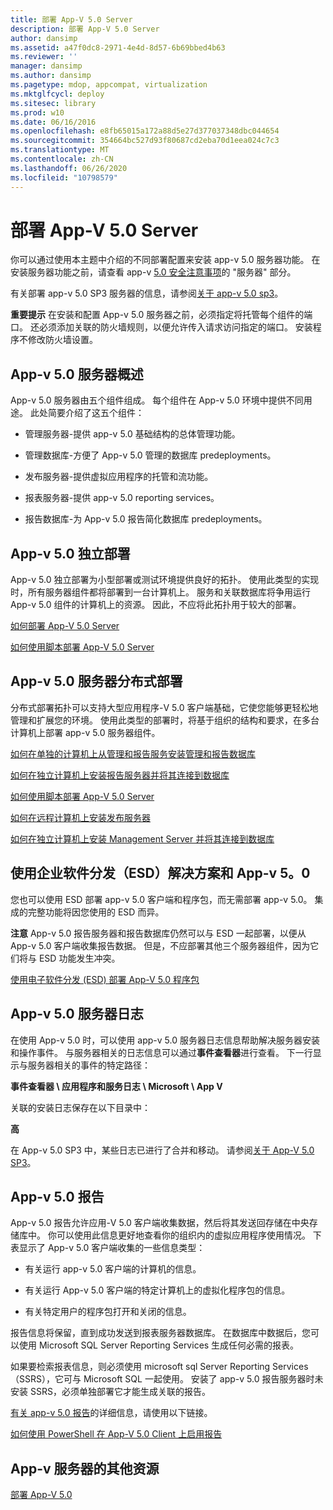 ```yaml
---
title: 部署 App-V 5.0 Server
description: 部署 App-V 5.0 Server
author: dansimp
ms.assetid: a47f0dc8-2971-4e4d-8d57-6b69bbed4b63
ms.reviewer: ''
manager: dansimp
ms.author: dansimp
ms.pagetype: mdop, appcompat, virtualization
ms.mktglfcycl: deploy
ms.sitesec: library
ms.prod: w10
ms.date: 06/16/2016
ms.openlocfilehash: e8fb65015a172a88d5e27d377037348dbc044654
ms.sourcegitcommit: 354664bc527d93f80687cd2eba70d1eea024c7c3
ms.translationtype: MT
ms.contentlocale: zh-CN
ms.lasthandoff: 06/26/2020
ms.locfileid: "10798579"
---
```

# 部署 App-V 5.0 Server


你可以通过使用本主题中介绍的不同部署配置来安装 app-v 5.0 服务器功能。 在安装服务器功能之前，请查看 app-v [5.0 安全注意事项](app-v-50-security-considerations.md)的 "服务器" 部分。

有关部署 app-v 5.0 SP3 服务器的信息，请参阅[关于 app-v 5.0 sp3](about-app-v-50-sp3.md#bkmk-migrate-to-50sp3)。

**重要提示** 在安装和配置 App-v 5.0 服务器之前，必须指定将托管每个组件的端口。 还必须添加关联的防火墙规则，以便允许传入请求访问指定的端口。 安装程序不修改防火墙设置。

 

## <a href="" id="---------app-v-5-0-server-overview"></a> App-v 5.0 服务器概述


App-v 5.0 服务器由五个组件组成。 每个组件在 App-v 5.0 环境中提供不同用途。 此处简要介绍了这五个组件：

-   管理服务器-提供 app-v 5.0 基础结构的总体管理功能。

-   管理数据库-方便了 App-v 5.0 管理的数据库 predeployments。

-   发布服务器-提供虚拟应用程序的托管和流功能。

-   报表服务器-提供 app-v 5.0 reporting services。

-   报告数据库-为 App-v 5.0 报告简化数据库 predeployments。

## <a href="" id="---------app-v-5-0-stand-alone-deployment"></a> App-v 5.0 独立部署


App-v 5.0 独立部署为小型部署或测试环境提供良好的拓扑。 使用此类型的实现时，所有服务器组件都将部署到一台计算机上。 服务和关联数据库将争用运行 App-v 5.0 组件的计算机上的资源。 因此，不应将此拓扑用于较大的部署。

[如何部署 App-V 5.0 Server](how-to-deploy-the-app-v-50-server-50sp3.md)

[如何使用脚本部署 App-V 5.0 Server](how-to-deploy-the-app-v-50-server-using-a-script.md)

## <a href="" id="---------app-v-5-0-server-distributed-deployment"></a> App-v 5.0 服务器分布式部署


分布式部署拓扑可以支持大型应用程序-V 5.0 客户端基础，它使您能够更轻松地管理和扩展您的环境。 使用此类型的部署时，将基于组织的结构和要求，在多台计算机上部署 app-v 5.0 服务器组件。

[如何在单独的计算机上从管理和报告服务安装管理和报告数据库](how-to-install-the-management-and-reporting-databases-on-separate-computers-from-the-management-and-reporting-services.md)

[如何在独立计算机上安装报告服务器并将其连接到数据库](how-to-install-the-reporting-server-on-a-standalone-computer-and-connect-it-to-the-database.md)

[如何使用脚本部署 App-V 5.0 Server](how-to-deploy-the-app-v-50-server-using-a-script.md)

[如何在远程计算机上安装发布服务器](how-to-install-the-publishing-server-on-a-remote-computer.md)

[如何在独立计算机上安装 Management Server 并将其连接到数据库](how-to-install-the-management-server-on-a-standalone-computer-and-connect-it-to-the-database.md)

## 使用企业软件分发（ESD）解决方案和 App-v 5。0


您也可以使用 ESD 部署 app-v 5.0 客户端和程序包，而无需部署 app-v 5.0。 集成的完整功能将因您使用的 ESD 而异。

**注意** App-v 5.0 报告服务器和报告数据库仍然可以与 ESD 一起部署，以便从 App-v 5.0 客户端收集报告数据。 但是，不应部署其他三个服务器组件，因为它们将与 ESD 功能发生冲突。

 

[使用电子软件分发 (ESD) 部署 App-V 5.0 程序包](deploying-app-v-50-packages-by-using-electronic-software-distribution--esd-.md)

## <a href="" id="---------app-v-5-0-server-logs"></a> App-v 5.0 服务器日志


在使用 App-v 5.0 时，可以使用 app-v 5.0 服务器日志信息帮助解决服务器安装和操作事件。 与服务器相关的日志信息可以通过**事件查看器**进行查看。 下一行显示与服务器相关的事件的特定路径：

**事件查看器 \ 应用程序和服务日志 \\ Microsoft \\ App V**

关联的安装日志保存在以下目录中：

**高**

在 App-v 5.0 SP3 中，某些日志已进行了合并和移动。 请参阅[关于 App-V 5.0 SP3](about-app-v-50-sp3.md#bkmk-event-logs-moved)。

## <a href="" id="---------app-v-5-0-reporting"></a> App-v 5.0 报告


App-v 5.0 报告允许应用-V 5.0 客户端收集数据，然后将其发送回存储在中央存储库中。 你可以使用此信息更好地查看你的组织内的虚拟应用程序使用情况。 下表显示了 App-v 5.0 客户端收集的一些信息类型：

-   有关运行 app-v 5.0 客户端的计算机的信息。

-   有关运行 App-v 5.0 客户端的特定计算机上的虚拟化程序包的信息。

-   有关特定用户的程序包打开和关闭的信息。

报告信息将保留，直到成功发送到报表服务器数据库。 在数据库中数据后，您可以使用 Microsoft SQL Server Reporting Services 生成任何必需的报表。

如果要检索报表信息，则必须使用 microsoft sql Server Reporting Services （SSRS），它可与 Microsoft SQL 一起使用。 安装了 app-v 5.0 报告服务器时未安装 SSRS，必须单独部署它才能生成关联的报告。

[有关 app-v 5.0 报告](about-app-v-50-reporting.md)的详细信息，请使用以下链接。

[如何使用 PowerShell 在 App-V 5.0 Client 上启用报告](how-to-enable-reporting-on-the-app-v-50-client-by-using-powershell.md)

## App-v 服务器的其他资源


[部署 App-V 5.0](deploying-app-v-50.md)






 

 





